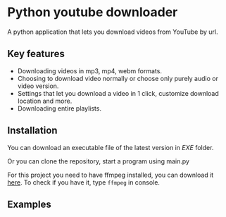 # Python youtube downloader

A python application that lets you download videos from YouTube by url.

## Key features

- Downloading videos in mp3, mp4, webm formats.
- Choosing to download video normally or choose only purely audio or video version.
- Settings that let you download a video in 1 click, customize download location and more.
- Downloading entire playlists.

## Installation

You can download an executable file of the latest version in *EXE* folder.

Or you can clone the repository, start a program using main.py

For this project you need to have ffmpeg installed, you can download it [here](https://ffmpeg.org/).
To check if you have it, type ```ffmpeg``` in console.

## Examples

